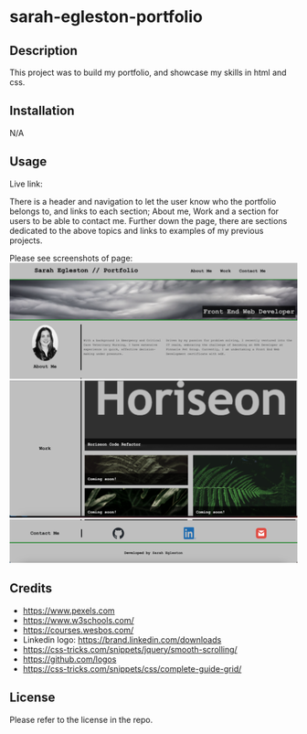 # sarah-egleston-portfolio

## Description

This project was to build my portfolio, and showcase my skills in html and css.

## Installation

N/A

## Usage
Live link: 

There is a header and navigation to let the user know who the portfolio belongs to, and links to each section; About me, Work and a section for users to be able to contact me. Further down the page, there are sections dedicated to the above topics and links to examples of my previous projects. 

Please see screenshots of page:
![alt text](./assets/images/Screenshot%202023-11-23%20at%2021.46.04.png)
![alt text](./assets/images/Screenshot%202023-11-23%20at%2021.46.22.png)
![alt text](./assets/images/Screenshot%202023-11-23%20at%2021.46.34.png)



## Credits


- https://www.pexels.com
- https://www.w3schools.com/
- https://courses.wesbos.com/
- Linkedin logo: https://brand.linkedin.com/downloads
- https://css-tricks.com/snippets/jquery/smooth-scrolling/
- https://github.com/logos
- https://css-tricks.com/snippets/css/complete-guide-grid/



## License

Please refer to the license in the repo.